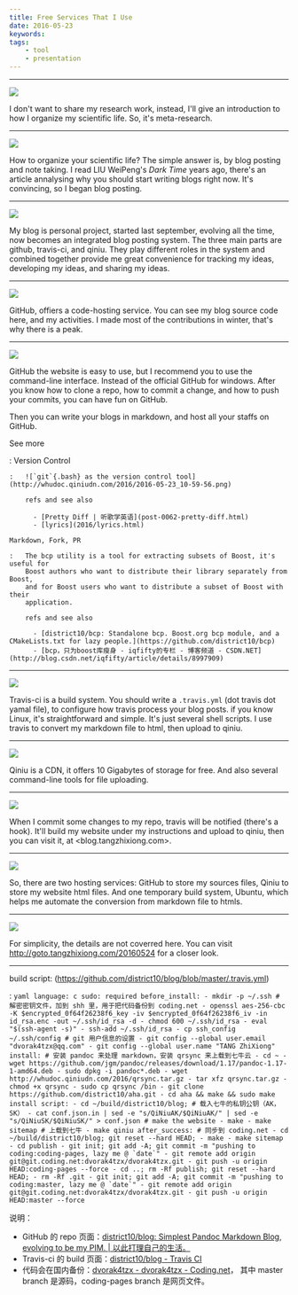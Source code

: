 ```yaml
---
title: Free Services That I Use
date: 2016-05-23
keywords:
tags:
    - tool
    - presentation
---
```


---

![](http://whudoc.qiniudn.com/2016/sci/幻灯片1.PNG)

I don't want to share my research work, instead, I'll give an introduction to
how I organize my scientific life. So, it's meta-research.

---

![](http://whudoc.qiniudn.com/2016/sci/幻灯片2.PNG)

How to organize your scientific life? The simple answer is, by blog posting and note taking.
I read LIU WeiPeng's *Dark Time* years ago, there's an article annalysing why
you should start writing blogs right now. It's convincing, so I began blog posting.

---

![](http://whudoc.qiniudn.com/2016/sci/幻灯片3.PNG)

My blog is personal project, started last september, evolving all the time, now
becomes an integrated blog posting system. The three main parts are github,
travis-ci, and qiniu. They play different roles in the system and combined
together provide me great convenience for tracking my ideas, developing my
ideas, and sharing my ideas.

---

![](http://whudoc.qiniudn.com/2016/sci/幻灯片4.PNG)

GitHub, offiers a code-hosting service. You can see my blog source code here,
and my activities. I made most of the contributions in winter, that's why
there is a peak.

---

![](http://whudoc.qiniudn.com/2016/sci/幻灯片5.PNG)

GitHub the website is easy to use, but I recommend you to use the command-line
interface.  Instead of the official GitHub for windows. After you know how to
clone a repo, how to commit a change, and how to push your commits, you can
have fun on GitHub.

Then you can write your blogs in markdown, and host all your staffs on GitHub.

<div class="tzx-drawer" shy>
See more

:   Version Control

    :   ![`git`{.bash} as the version control tool](http://whudoc.qiniudn.com/2016/2016-05-23_10-59-56.png)

        refs and see also

          - [Pretty Diff | 听歌学英语](post-0062-pretty-diff.html)
          - [lyrics](2016/lyrics.html)

    Markdown, Fork, PR

    :   The bcp utility is a tool for extracting subsets of Boost, it's useful for
        Boost authors who want to distribute their library separately from Boost,
        and for Boost users who want to distribute a subset of Boost with their
        application.

        refs and see also

          - [district10/bcp: Standalone bcp. Boost.org bcp module, and a CMakeLists.txt for lazy people.](https://github.com/district10/bcp)
          - [bcp，只为boost库瘦身 - iqfifty的专栏 - 博客频道 - CSDN.NET](http://blog.csdn.net/iqfifty/article/details/8997909)
</div>

---

![](http://whudoc.qiniudn.com/2016/sci/幻灯片6.PNG)

Travis-ci is a build system. You should write a `.travis.yml` (dot travis dot
yamal file), to configure how travis process your blog posts. if you know
Linux, it's straightforward and simple.  It's just several shell scripts. I use
travis to convert my markdown file to html, then upload to qiniu.

---

![](http://whudoc.qiniudn.com/2016/sci/幻灯片7.PNG)

Qiniu is a CDN, it offers 10 Gigabytes of storage for free. And also several
command-line tools for file uploading.

---

![](http://whudoc.qiniudn.com/2016/sci/幻灯片8.PNG)

When I commit some changes to my repo, travis will be notified (there's a hook).
It'll build my website under my instructions and upload to qiniu, then you
can visit it, at <blog.tangzhixiong.com>.

---

![](http://whudoc.qiniudn.com/2016/sci/幻灯片9.PNG)

So, there are two hosting services: GitHub to store my sources files, Qiniu to
store my website html files.  And one temporary build system, Ubuntu, which
helps me automate the conversion from markdown file to htmls.

---

![](http://whudoc.qiniudn.com/2016/sci/幻灯片10.PNG)

For simplicity, the details are not coverred here. You can visit
<http://goto.tangzhixiong.com/20160524> for a closer look.

---

build script: (<https://github.com/district10/blog/blob/master/.travis.yml>)

:   ```yaml
    language: c
    sudo: required
    before_install:
      - mkdir -p ~/.ssh
        # 解密密钥文件，加到 shh 里，用于把代码备份到 coding.net
      - openssl aes-256-cbc -K $encrypted_0f64f26238f6_key -iv $encrypted_0f64f26238f6_iv -in id_rsa.enc -out ~/.ssh/id_rsa -d
      - chmod 600 ~/.ssh/id_rsa
      - eval "$(ssh-agent -s)"
      - ssh-add ~/.ssh/id_rsa
      - cp ssh_config ~/.ssh/config
        # git 用户信息的设置
      - git config --global user.email "dvorak4tzx@qq.com"
      - git config --global user.name "TANG ZhiXiong"
    install:
        # 安装 pandoc 来处理 markdown，安装 qrsync 来上载到七牛云
      - cd ~
      - wget https://github.com/jgm/pandoc/releases/download/1.17/pandoc-1.17-1-amd64.deb
      - sudo dpkg -i pandoc*.deb
      - wget http://whudoc.qiniudn.com/2016/qrsync.tar.gz
      - tar xfz qrsync.tar.gz
      - chmod +x qrsync
      - sudo cp qrsync /bin
      - git clone https://github.com/district10/aha.git
      - cd aha && make && sudo make install
    script:
      - cd ~/build/district10/blog;
        # 载入七牛的私钥公钥（AK，SK）
      - cat conf.json.in | sed -e "s/QiNiuAK/$QiNiuAK/" | sed -e "s/QiNiuSK/$QiNiuSK/" > conf.json
        # make the website
      - make
      - make sitemap
        # 上载到七牛
      - make qiniu
    after_success:
        # 同步到 coding.net
      - cd ~/build/district10/blog; git reset --hard HEAD;
      - make
      - make sitemap
      - cd publish
      - git init; git add -A; git commit -m "pushing to coding:coding-pages, lazy me @ `date`"
      - git remote add origin git@git.coding.net:dvorak4tzx/dvorak4tzx.git
      - git push -u origin HEAD:coding-pages --force
      - cd ..; rm -Rf publish; git reset --hard HEAD;
      - rm -Rf .git
      - git init; git add -A; git commit -m "pushing to coding:master, lazy me @ `date`"
      - git remote add origin git@git.coding.net:dvorak4tzx/dvorak4tzx.git
      - git push -u origin HEAD:master --force
    ```

说明：

-   GitHub 的 repo 页面：[district10/blog: Simplest Pandoc Markdown Blog, evolving to be my PIM. | 以此打理自己的生活。](https://github.com/district10/blog)
-   Travis-ci 的 build 页面：[district10/blog - Travis CI](https://travis-ci.org/district10/blog)
-   代码会在国内备份：[dvorak4tzx - dvorak4tzx - Coding.net](https://coding.net/u/dvorak4tzx/p/dvorak4tzx/git)，
    其中 master branch 是源码，coding-pages branch 是网页文件。

